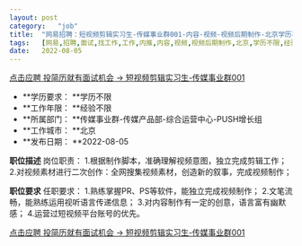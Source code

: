 ```yaml
---
layout:	post
category:	"job"
title:	"网易招聘：短视频剪辑实习生-传媒事业群001-内容-视频-视频后期制作-北京学历不限经验不限"
tags:	[网易,招聘,面试,找工作,工作,内推,内容,视频,视频后期制作,北京,学历不限,经验不限]
date:	2022-08-05
---
```


[点击应聘 投简历就有面试机会 -> 短视频剪辑实习生-传媒事业群001](http://mobile.bole.netease.com/bole/boleDetail?id=40851&employeeId=346f03c3cda5f04c&key=all)



- **学历要求： **学历不限
- **工作年限： **经验不限
- **所属部门： **传媒事业群-传媒产品部-综合运营中心-PUSH增长组
- **工作城市： **北京
- **发布日期： **2022-08-05



**职位描述**
岗位职责：
1.根据制作脚本，准确理解视频意图，独立完成剪辑工作；
2.对视频素材进行二次创作：全网搜集视频素材，创造新的叙事，完成视频制作；






**职位要求**
任职要求：
1.熟练掌握PR、PS等软件，能独立完成视频制作；
2.文笔流畅，能熟练运用视听语言传递信息；
3.对内容制作有一定的创意，语言富有幽默感；
4.运营过短视频平台账号的优先。



[点击应聘 投简历就有面试机会 -> 短视频剪辑实习生-传媒事业群001](http://mobile.bole.netease.com/bole/boleDetail?id=40851&employeeId=346f03c3cda5f04c&key=all)